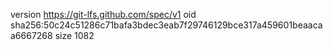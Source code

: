 version https://git-lfs.github.com/spec/v1
oid sha256:50c24c51286c71bafa3bdec3eab7f29746129bce317a459601beaacaa6667268
size 1082

